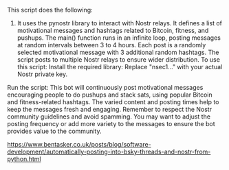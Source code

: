 This script does the following:
1. It uses the pynostr library to interact with Nostr relays.
It defines a list of motivational messages and hashtags related to Bitcoin, fitness, and pushups.
The main() function runs in an infinite loop, posting messages at random intervals between 3 to 4 hours.
Each post is a randomly selected motivational message with 3 additional random hashtags.
The script posts to multiple Nostr relays to ensure wider distribution.
To use this script:
Install the required library:
Replace "nsec1..." with your actual Nostr private key.

Run the script:
This bot will continuously post motivational messages encouraging people to do pushups and stack sats, using popular Bitcoin and fitness-related hashtags. The varied content and posting times help to keep the messages fresh and engaging.
Remember to respect the Nostr community guidelines and avoid spamming. You may want to adjust the posting frequency or add more variety to the messages to ensure the bot provides value to the community.

https://www.bentasker.co.uk/posts/blog/software-development/automatically-posting-into-bsky-threads-and-nostr-from-python.html
